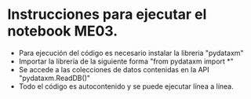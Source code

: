 # Instrucciones para ejecutar el notebook ME03.
- Para ejecución del código es necesario instalar la libreria "pydataxm"
- Importar la librería de la siguiente forma "from pydataxm import *"
- Se accede a las colecciones de datos contenidas en la API "pydataxm.ReadDB()"
- Todo el código es autocontenido y se puede ejecutar línea a línea.

